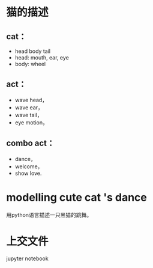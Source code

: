 
# 猫的描述

## cat： 

- head body tail
- head: mouth, ear, eye
- body: wheel

## act：
- wave head， 
- wave ear，
- wave tail， 
- eye motion， 

## combo act： 
- dance， 
- welcome， 
- show love.

# modelling cute cat 's dance 

用python语言描述一只黑猫的跳舞。

# 上交文件 

jupyter notebook
